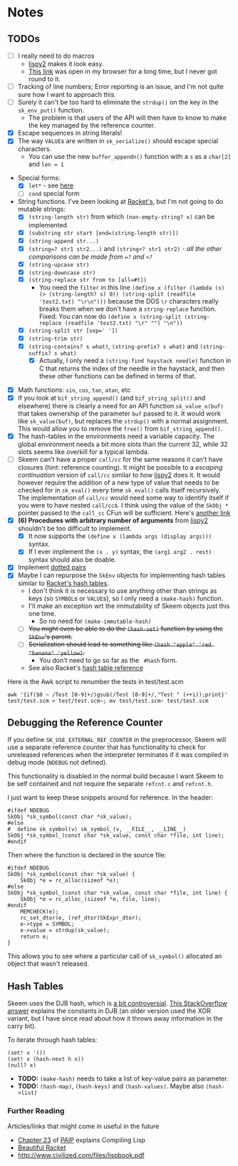 # Notes

## TODOs

* [ ] I really need to do macros
  * [lispy2] makes it look easy.
  * [This link](https://icem.folkwang-uni.de/~finnendahl/cm_kurse/doc/schintro/schintro_130.html) was open in my browser for a long time, but I never got round to it.
* [ ] Tracking of line numbers; Error reporting is an issue, and I'm not quite sure how I
  want to approach this.
* [ ] Surely it can't be too hard to eliminate the `strdup()` on the key in the `sk_env_put()` function.
    * The problem is that users of the API will then have to know to make the key managed by the reference counter.
* [x] Escape sequences in string literals!
* [x] The way `VALUE`s are written in `sk_serialize()` should escape special characters.
    * You can use the new `buffer_appendn()` function with a `s` as a `char[2]` and `len = 1`
* Special forms:
    * [x] `let*` - see [here](http://www.cs.utexas.edu/ftp/garbage/cs345/schintro-v13/schintro_59.html)
    * [ ] `cond` special form
* String functions. I've been looking at [Racket's](https://docs.racket-lang.org/reference/strings.html),
  but I'm not going to do mutable strings:
    * [x] `(string-length str)` from which `(non-empty-string? x)` can be implemented
    * [x] `(substring str start [end=(string-length str)])`
    * [x] `(string-append str...)`
    * [x] `(string=? str1 str2...)` and `(string<? str1 str2)` - _all the other comparisons can be made from `=?` and `<?`_
    * [x] `(string-upcase str)`
    * [x] `(string-downcase str)`
    * [x] `(string-replace str from to [all=#t])`
        * You need the `filter` in this line `(define x (filter (lambda (s) (> (string-length? s) 0)) (string-split (readfile 'test2.txt) "\r\n")))`
      because the DOS `\r` characters really breaks them when we don't have a `string-replace` function.
      Fixed: You can now do `(define x (string-split (string-replace (readfile 'test2.txt) "\r" "") "\n"))`
    * [x] `(string-split str [sep=' '])`
    * [x] `(string-trim str)`
    * [x] `(string-contains? s what)`, `(string-prefix? s what)` and `(string-suffix? s what)`
        * [x] Actually, I only need a `(string-find haystack needle)` function in C that returns the index of the needle in the
       haystack, and then these other functions can be defined in terms of that.
* [x] Math functions: `sin`, `cos`, `tan`, `atan`, etc
* [x] If you look at `bif_string_append()` (and `bif_string_split()` and elsewhere) there is clearly a need for an
  API function `sk_value_o(buf)` that takes ownership of the parameter `buf` passed to it.
  It would work like `sk_value(buf)`, but replaces the `strdup()` with a normal assignment.
  This would allow you to remove the `free()` from `bif_string_append()`.
* [x] The hash-tables in the environments need a variable capacity. The global environment needs a bit more
  slots than the current 32, while 32 slots seems like overkill for a typical lambda.
* [ ] Skeem can't have a proper `call/cc` for the same reasons it can't have closures (hint: reference counting).
  It might be possible to a _escaping continuation_ version of `call/cc` similar to how [lispy2][] does it.
  It would however require the addition of a new type of value that needs to be checked for in `sk_eval()`
  every time `sk_eval()` calls itself recursively.
  The implementation of `call/cc` would need some way to identify itself if you were to have nested `call/cc`s.
  I think using the value of the `SkObj *` pointer passed to the `call_cc` CFun will be sufficient.
  Here's [another link][callcc]
* [x] **(6) Procedures with arbitrary number of arguments** from [lispy2][] shouldn't be too difficult to implement.
    * [x] It now supports the `(define x (lambda args (display args)))` syntax.
    * [x] If I ever implement the `(x . y)` syntax, the `(arg1 arg2 . rest)` syntax should also be doable.
* [x] Implement [dotted pairs](https://ds26gte.github.io/tyscheme/index-Z-H-4.html#node_sec_2.2.3)
* [x] Maybe I can repurpose the `SkEnv` objects for implementing hash tables similar to
  [Racket's hash tables][hashtables].
    * I don't think it is necessary to use anything other than strings as keys (so `SYMBOL`s or `VALUE`s),
    so I only need a `(make-hash)` function.
    * I'll make an exception wrt the immutability of Skeem objects just this one time.
        * So no need for `(make-immutable-hash)`
    * [ ] ~~You might even be able to do the `(hash-set)` function by using the `SkEnv`'s parent.~~
    * [ ] ~~Serialization should lead to something like `(hash "apple" 'red "banana" 'yellow)`.~~
      * You don't need to go so far as the ` #hash` form.
    * See also Racket's [hash table reference][hashref]

Here is the Awk script to renumber the tests in test/test.scm

    awk '{if($0 ~ /Test [0-9]+/)gsub(/Test [0-9]+/,"Test " (++i));print}' test/test.scm > test/test.scm~; mv test/test.scm~ test/test.scm

[callcc]: https://ds26gte.github.io/tyscheme/index-Z-H-15.html#node_chap_13
[hashtables]: https://docs.racket-lang.org/guide/hash-tables.html
[hashref]: https://docs.racket-lang.org/reference/hashtables.html
[lispy2]: http://norvig.com/lispy2.html

## Debugging the Reference Counter

If you define `SK_USE_EXTERNAL_REF_COUNTER` in the preprocessor, Skeem will use a
separate reference  counter that has functionality to check for unreleased references
when the interpreter terminates if it was compiled in debug mode (`NDEBUG` not defined).

This functionality is disabled in the normal build because I want Skeem to be self
contained and not require the separate `refcnt.c` and `refcnt.h`.

I just want to keep these snippets around for reference. In the header:

```
#ifdef NDEBUG
SkObj *sk_symbol(const char *sk_value);
#else
#  define sk_symbol(v) sk_symbol_(v, __FILE__, __LINE__)
SkObj *sk_symbol_(const char *sk_value, const char *file, int line);
#endif
```

Then where the function is declared in the source file:

```
#ifdef NDEBUG
SkObj *sk_symbol(const char *sk_value) {
    SkObj *e = rc_alloc(sizeof *e);
#else
SkObj *sk_symbol_(const char *sk_value, const char *file, int line) {
    SkObj *e = rc_alloc_(sizeof *e, file, line);
#endif
    MEMCHECK(e);
    rc_set_dtor(e, (ref_dtor)SkExpr_dtor);
    e->type = SYMBOL;
    e->value = strdup(sk_value);
    return e;
}
```

This allows you to see where a particular call of `sk_symbol()` allocated an object
that wasn't released.

## Hash Tables

Skeem uses the DJB hash, which is [a bit controversial](http://dmytry.blogspot.com/2009/11/horrible-hashes.html).
[This StackOverflow answer](https://stackoverflow.com/a/13809282/115589) explains the constants in DJB
(an older version used the XOR variant, but I have since read about how it throws away information in the carry bit).

To iterate through hash tables:

```
(set! x '())
(set! x (hash-next h x))
(null? x)
```

* **TODO:** `(make-hash)` needs to take a list of key-value pairs as parameter.
* **TODO:** `(hash-map)`, `(hash-keys)` and `(hash-values)`. Maybe also `(hash->list)`

### Further Reading

Articles/links that might come in useful in the future

* [Chapter 23](https://github.com/norvig/paip-lisp/blob/master/docs/chapter23.md) of [PAIP][paip] explains Compiling Lisp
* [Beautiful Racket](https://beautifulracket.com/introduction.html)
* <http://www.civilized.com/files/lispbook.pdf>

[paip]: https://github.com/norvig/paip-lisp
